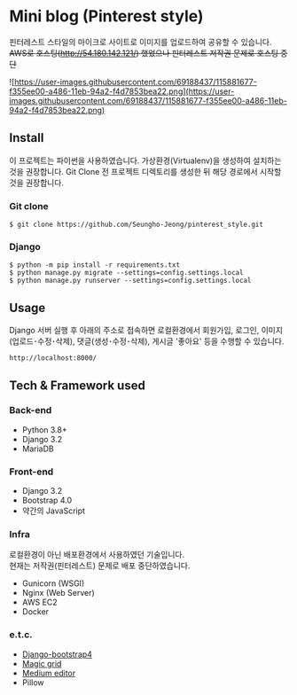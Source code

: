 # Mini blog (Pinterest style)
핀터레스트 스타일의 마이크로 사이트로 이미지를 업로드하여 공유할 수 있습니다.  
~~AWS로 호스팅(http://54.180.142.121/) 했었으나 핀터레스트 저작권 문제로 호스팅 중단~~ 

![https://user-images.githubusercontent.com/69188437/115881677-f355ee00-a486-11eb-94a2-f4d7853bea22.png](https://user-images.githubusercontent.com/69188437/115881677-f355ee00-a486-11eb-94a2-f4d7853bea22.png)

## Install
이 프로젝트는 파이썬을 사용하였습니다. 가상환경(Virtualenv)을 생성하여 설치하는 것을 권장합니다. 
Git Clone 전 프로젝트 디렉토리를 생성한 뒤 해당 경로에서 시작할 것을 권장합니다. 

### Git clone
```shell
$ git clone https://github.com/Seungho-Jeong/pinterest_style.git
```

### Django
```shell
$ python -m pip install -r requirements.txt
$ python manage.py migrate --settings=config.settings.local
$ python manage.py runserver --settings=config.settings.local
```

## Usage
Django 서버 실행 후 아래의 주소로 접속하면 로컬환경에서 회원가입, 로그인, 이미지(업로드･수정･삭제), 
댓글(생성･수정･삭제), 게시글 '좋아요' 등을 수행할 수 있습니다.
```text
http://localhost:8000/
```

## Tech & Framework used

### Back-end
- Python 3.8+
- Django 3.2
- MariaDB

### Front-end
- Django 3.2
- Bootstrap 4.0
- 약간의 JavaScript

### Infra
로컬환경이 아닌 배포환경에서 사용하였던 기술입니다.  
현재는 저작권(핀터레스트) 문제로 배포 중단하였습니다.  
- Gunicorn (WSGI)
- Nginx (Web Server)
- AWS EC2
- Docker

### e.t.c.
- [Django-bootstrap4](https://github.com/zostera/django-bootstrap4)
- [Magic grid](https://github.com/e-oj/Magic-Grid)
- [Medium editor](https://github.com/yabwe/medium-editor)
- Pillow
